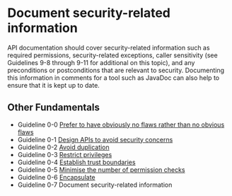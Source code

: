 # Document security-related information
API documentation should cover security-related information such as required permissions, security-related exceptions, caller sensitivity (see Guidelines 9-8 through 9-11 for additional on this topic), and any preconditions or postconditions that are relevant to security. Documenting this information in comments for a tool such as JavaDoc can also help to ensure that it is kept up to date.

## Other Fundamentals
- Guideline 0-0 [Prefer to have obviously no flaws rather than no obvious flaws](../g00)
- Guideline 0-1 [Design APIs to avoid security concerns](../g01)
- Guideline 0-2 [Avoid duplication](../g02)
- Guideline 0-3 [Restrict privileges](../g03)
- Guideline 0-4 [Establish trust boundaries](../g04)
- Guideline 0-5 [Minimise the number of permission checks](../g05)
- Guideline 0-6 [Encapsulate](../g06)
- Guideline 0-7 Document security-related information